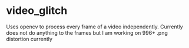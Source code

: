 # video_glitch
Uses opencv to process every frame of a video independently. Currently does not do anything to the frames but I am working on 996+
.png distortion currently
